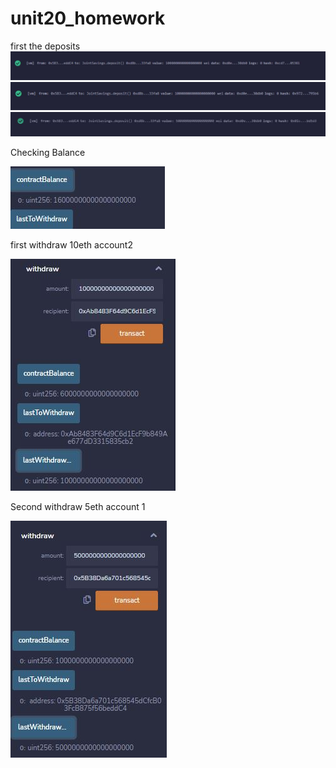 # unit20_homework
first the deposits
![](images/deposit1.JPG)
![](images/deposit10.JPG)
![](images/deposit5.JPG)

Checking Balance


![](images/contractbalance1.JPG)

first withdraw 10eth account2


![](images/firstwithdraw.JPG)


Second withdraw 5eth account 1

![](images/secondwithdraw.JPG)

